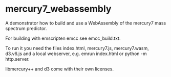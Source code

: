 # mercury7_webassembly
A demonstrator how to build and use a WebAssembly of the mercury7 mass spectrum predictor.

For building with emscripten emcc see emcc_build.txt.

To run it you need the files index.html, mercury7.js, mercury7.wasm, d3.v6.js and a local webserver, e.g. emrun index.html or python -m http.server.

libmercury++ and d3 come with their own licenses.
